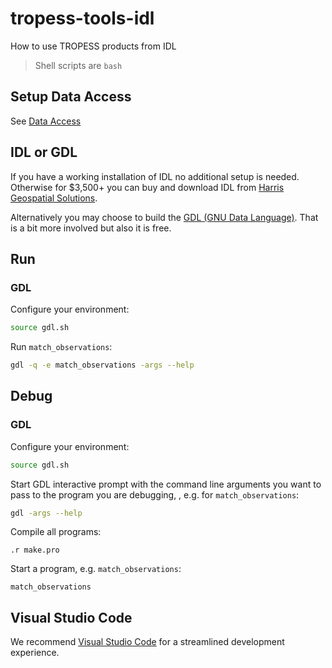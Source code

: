 # tropess-tools-idl

How to use TROPESS products from IDL

> Shell scripts are `bash`

## Setup Data Access

See [Data Access](./docs/data-access.md)

## IDL or GDL

If you have a working installation of IDL no additional setup is needed. Otherwise for $3,500+ you can buy and download IDL from [Harris Geospatial Solutions](https://www.l3harrisgeospatial.com/).

Alternatively you may choose to build the [GDL (GNU Data Language)](./docs/gdl.md).  That is a bit more involved but also it is free.

## Run

### GDL

Configure your environment:

```bash
source gdl.sh
```

Run `match_observations`:

```bash
gdl -q -e match_observations -args --help
```

## Debug

### GDL

Configure your environment:

```bash
source gdl.sh
```

Start GDL interactive prompt with the command line arguments you want to pass to the program you are debugging, , e.g. for  `match_observations`:

```bash
gdl -args --help  
```

Compile all programs:

```i
.r make.pro
```

Start a program, e.g.  `match_observations`:

```idl
match_observations
```

## Visual Studio Code

We recommend [Visual Studio Code](https://code.visualstudio.com/) for a streamlined development experience. 



